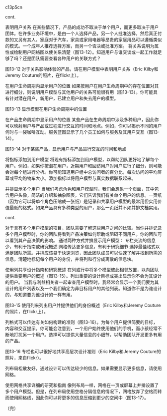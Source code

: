 c13p5cn

cont.

表明用户关系
在某些情况下，产品的成功不取决于单个用户，而更多取决于用户团体。在许多业务环境中，是由一个人选择产品，另一个人批准选择，然后真正付款的又另有其人。家庭对于汽车，家具或家用电器等昂贵的家庭用品可以遵循类似的模式。一个成年人推荐选择方案，而另一个否决或批准方案。
将关系说明为属性或绘制用户网络图以使关系清楚（图13-12）。知道用户与谁交谈或一起工作就足够了吗？还是团队需要查看各种用户的关联方式？

图13-12
对于关系影响体验的产品，请在用户模型中表明用户关系（Eric Kilby和Jeremy Couture的照片，在flickr上）。


在用户生命周期内显示用户的位置
如果按用户在用户生命周期中的存在位置对其进行细分，则说明用户模型与其他用户的关系可能很有用（图13-13）。你可能具有针对潜在用户，新用户，已建立用户和失去用户的模型。

图13-13
显示模型在用户生命周期中的位置


在产品生命周期中显示用户的位置
某些产品在生命周期中涉及多种用户，因此你可以映射用户与产品或过程进行交互的时间和地点。例如，你可以揭示不同的用户何时与一袋咖啡互动。服务蓝图显示了几个员工如何与服务及其用户交互（图13-14）。



图13-14
对于某些产品，显示用户与产品进行交互的时间和地点


将指标添加到用户模型
将现有指标添加到用户模型，以帮助团队更好地了解每个用户。例如，如果你按潜在用户，近期用户和回访用户对用户进行了细分，则可能会对每个组进行分析。你可能知道用户组中总访问者的百分比，每次访问的平均屏幕或平均购物车大小。添加指标以将用户模型与真实数据联系起来。

并排显示多个用户
当我们考虑角色和用户模型时，我们会想象一个页面，其中包含用户头像，简洁的介绍和抽象图表，它们告诉我们有关单个用户的信息。一页纸（因为它可以将单个角色压缩成一张纸）是记录和共享用户模型的最常用但实用价值最低的格式。如果产品具有多种类型的用户，那么一页纸并不如并排文档实用。

cont.

对于具有多个用户模型的项目，团队需要了解这些用户之间的比较。当你并排记录多个用户模型时，你的团队将看到产品决策如何帮助或阻碍不同用户。你的团队可以看到其产品决策的影响。
通过两种方式并排显示用户模型：
专栏交流的信息少，有利于指南或研究概述
网格传达更多信息，有利于研究细节
选择最佳格式以满足团队所需。并排应该易于快速浏览，因此团队成员可以快速了解并找到所需的信息。清楚地标记每个用户的身份，并将列和行分成离散的信息块。


使用列共享设计指南和研究概述
在列或行中将多个模型彼此相邻放置，以向团队提供重要用户的概述（图13-15）。列出重要的设计目标或突出显示你不会为其设计的用户。
当我与利益相关者一起审查用户模型时，我经常会显示一个我们要为其设计的用户列表以及一个我们确定为非目标用户的其他列表。知道你不是为谁设计的，与知道要为谁设计的一样有用。

图13-15
使用列来列出用户并提供他们的身份概述（Eric Kilby和Jeremy Couture的照片，在flickr上）。

列格式可以传达有关如何构建的准则（图13-16）。为每个用户提供简要的目标，内容和交互提示。你可能会注意到，一个用户始终使用他们的手机，而小孩经常不断地打扰另一个用户。选择可以提供大量信息的小细节，以帮助团队开发更多有用的产品。




图13-16
专栏也可以很好地共享高层次设计准则（Eric Kilby和Jeremy Couture的照片，来自flickr）。

列布局松散友好，通过设计可以传达较少的信息。如果需要显示更多信息，请使用网格。

使用网格共享详细的研究和指南
像列布局一样，网格在一页或屏幕上并排设置了多个用户模型。但是，在列布局使用空格分隔信息的情况下，网格放弃了空格而转而使用网格线，因此你可以将更多的信息压缩到更少的空间中（图13-17）。

（完）